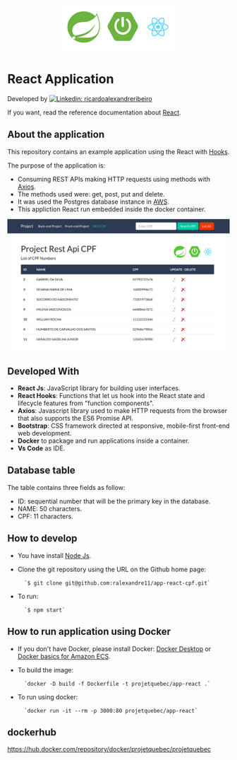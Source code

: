 <p align="center">
  <img src="src/imgs/logo.png" alt="Logo" width="250">
</p>

# React Application

Developed by [![Linkedin: ricardoalexandreribeiro](https://img.shields.io/badge/-Ricardo%20Ribeiro-blue?style=flat-square&logo=Linkedin&logoColor=white&link=https://www.linkedin.com/in/ricardoalexandreribeiro/)](https://www.linkedin.com/in/ricardoalexandreribeiro/)

If you want, read the reference documentation about [React](https://reactjs.org/docs/getting-started.html).

## About the application

This repository contains an example application using the React with [Hooks](https://reactjs.org/docs/hooks-intro.html). 

The purpose of the application is:
* Consuming REST APIs making HTTP requests using methods with [Axios](https://github.com/axios/axios).
* The methods used were: get, post, put and delete.
* It was used the Postgres database instance in [AWS](https://aws.amazon.com/). 
* This appliction React run embedded inside the docker container.

<img src="src/imgs/main-page.png" alt="Logo" width="550">

## Developed With

* **React Js**: JavaScript library for building user interfaces.
* **React Hooks**: Functions that let us hook into the React state and lifecycle features from "function components".
* **Axios**: Javascript library used to make HTTP requests from the browser that also supports the ES6 Promise API.
* **Bootstrap**: CSS framework directed at responsive, mobile-first front-end web development.
* **Docker** to package and run applications inside a container.
* **Vs Code** as IDE.

## Database table

The table contains three fields as follow:
  * ID: sequential number that will be the primary key in the database.
  * NAME: 50 characters.
  * CPF: 11 characters.

## How to develop
* You have install [Node Js](https://nodejs.org/pt-br/download/).
* Clone the git repository using the URL on the Github home page:

		`$ git clone git@github.com:ralexandre11/app-react-cpf.git`

* To run:

		`$ npm start`

## How to run application using Docker
* If you don't have Docker, please install Docker:
[Docker Desktop](https://docs.docker.com/get-docker/) or [Docker basics for Amazon ECS](https://docs.aws.amazon.com/AmazonECS/latest/userguide/docker-basics.html).

* To build the image:

		`docker -D build -f Dockerfile -t projetquebec/app-react .`

* To run using docker:

		`docker run -it --rm -p 3000:80 projetquebec/app-react`


## dockerhub
https://hub.docker.com/repository/docker/projetquebec/projetquebec

